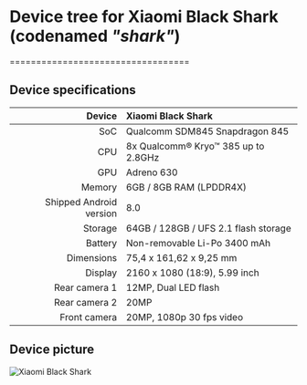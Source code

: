 # Device tree for Xiaomi Black Shark (codenamed _"shark"_)

==================================
## Device specifications

| Device                  | Xiaomi Black Shark                              |
| ----------------------: | :---------------------------------------------- |
| SoC                     | Qualcomm SDM845 Snapdragon 845                  |
| CPU                     | 8x Qualcomm® Kryo™ 385 up to 2.8GHz             |
| GPU                     | Adreno 630                                      |
| Memory                  | 6GB / 8GB RAM (LPDDR4X)                         |
| Shipped Android version | 8.0                                             |
| Storage                 | 64GB / 128GB / UFS 2.1 flash storage            |
| Battery                 | Non-removable Li-Po 3400 mAh                    |
| Dimensions              | 75,4 x 161,62 x 9,25 mm                         |
| Display                 | 2160 x 1080 (18:9), 5.99 inch                   |
| Rear camera 1           | 12MP, Dual LED flash                            |
| Rear camera 2           | 20MP                                            |
| Front camera            | 20MP, 1080p 30 fps video                        |

## Device picture

![Xiaomi Black Shark](https://cdn.shopify.com/s/files/1/0136/1605/4331/t/19/assets/heros-shark-specs-black@2x.png "Xiaomi Black Shark")
